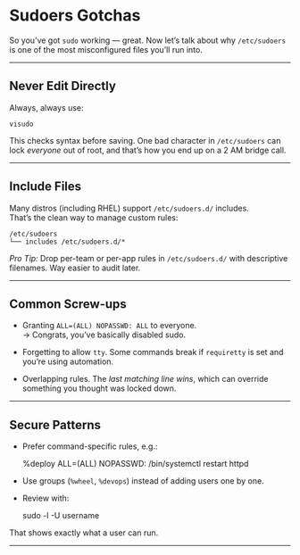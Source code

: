 # Sudoers Gotchas

So you’ve got `sudo` working — great. Now let’s talk about why `/etc/sudoers` is one of the most misconfigured files you’ll run into.

---

## Never Edit Directly

Always, always use:

    visudo

This checks syntax before saving. One bad character in `/etc/sudoers` can lock *everyone* out of root, and that’s how you end up on a 2 AM bridge call.

---

## Include Files

Many distros (including RHEL) support `/etc/sudoers.d/` includes.  
That’s the clean way to manage custom rules:

    /etc/sudoers
    └── includes /etc/sudoers.d/*

*Pro Tip:* Drop per-team or per-app rules in `/etc/sudoers.d/` with descriptive filenames. Way easier to audit later.

---

## Common Screw-ups

- Granting `ALL=(ALL) NOPASSWD: ALL` to everyone.  
  → Congrats, you’ve basically disabled sudo.

- Forgetting to allow `tty`. Some commands break if `requiretty` is set and you’re using automation.

- Overlapping rules. The *last matching line wins*, which can override something you thought was locked down.

---

## Secure Patterns

- Prefer command-specific rules, e.g.:

    %deploy  ALL=(ALL) NOPASSWD: /bin/systemctl restart httpd

- Use groups (`%wheel`, `%devops`) instead of adding users one by one.

- Review with:

    sudo -l -U username

That shows exactly what a user can run.

---


